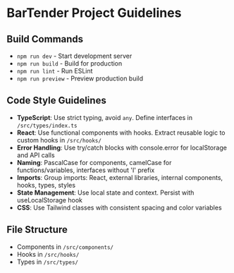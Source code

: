 # BarTender Project Guidelines

## Build Commands
- `npm run dev` - Start development server
- `npm run build` - Build for production
- `npm run lint` - Run ESLint
- `npm run preview` - Preview production build

## Code Style Guidelines
- **TypeScript**: Use strict typing, avoid `any`. Define interfaces in `/src/types/index.ts`
- **React**: Use functional components with hooks. Extract reusable logic to custom hooks in `/src/hooks/`
- **Error Handling**: Use try/catch blocks with console.error for localStorage and API calls
- **Naming**: PascalCase for components, camelCase for functions/variables, interfaces without 'I' prefix
- **Imports**: Group imports: React, external libraries, internal components, hooks, types, styles
- **State Management**: Use local state and context. Persist with useLocalStorage hook
- **CSS**: Use Tailwind classes with consistent spacing and color variables

## File Structure
- Components in `/src/components/`
- Hooks in `/src/hooks/`
- Types in `/src/types/`